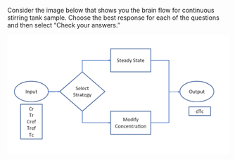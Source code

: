 Consider the image below that shows you the brain flow for continuous stirring tank sample. Choose the best response for each of the questions and then select “Check your answers.”

![The screenshot shows the brain flow with input and output variables.](../media/brain-flow-input-output.png)
